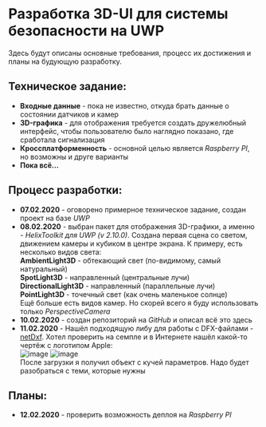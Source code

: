 # Разработка 3D-UI для системы безопасности на UWP
Здесь будут описаны основные требования, процесс их достижения и планы на будующую разработку.
## Техническое задание:
* **Входные данные** - пока не известно, откуда брать данные о состоянии датчиков и камер
* **3D-графика** - для отображения требуется создать дружелюбный интерфейс, чтобы пользователю было наглядно показано, где сработала сигнализация
* **Кроссплатформенность** - основной целью является *Raspberry PI*, но возможны и друге варианты
* **Пока всё...**
## Процесс разработки:
* **07.02.2020** - оговорено примерное техническое задание, создан проект на базе *UWP*
* **08.02.2020** - выбран пакет для отображения 3D-графики, а именно - *HelixToolkit для UWP (v 2.10.0)*. Создана первая сцена со светом, движением камеры и кубиком в центре экрана. К примеру, есть несколько видов света:  
**AmbientLight3D** - обтекающий свет (по-видимому, самый натуральный)  
**SpotLight3D** - направленный (центральные лучи)  
**DirectionalLight3D** - направленный (параллельные лучи)  
**PointLight3D** - точечный свет (как очень маленькое солнце)  
Ещё больше есть видов камер. Но скорей всего я буду использовать только *PerspectiveCamera* 
* **10.02.2020** - создан репозиторий на *GitHub* и описал всё это здесь
* **11.02.2020** - Нашёл подходящую либу для работы с DFX-файлами - [netDxf](https://github.com/haplokuon/netDxf). Хотел проверить на семпле и в Интернете нашёл какой-то чертёж с логотипом Apple:  
![image](https://user-images.githubusercontent.com/13965436/74277038-e5a3c500-4d27-11ea-9846-fc004f96c752.png)
![image](https://user-images.githubusercontent.com/13965436/74277168-18e65400-4d28-11ea-9211-5d0a5abf434b.png)  
После загрузки я получил объект с кучей параметров. Надо будет разобраться с теми, которые нужны
## Планы:
* **12.02.2020** - проверить возможность деплоя на *Raspberry PI*

